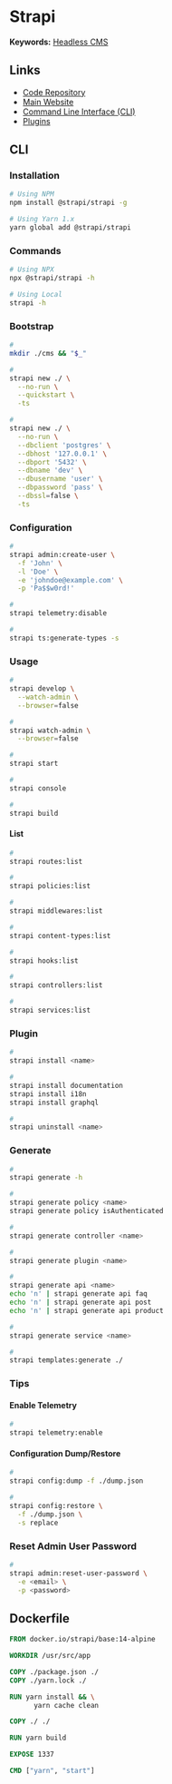 # Strapi

<!--
https://github.com/Okampus/okampus/tree/dev/apps/strapi

Port 1337
-->

**Keywords:** [Headless CMS](/headless-cms.md)

## Links

- [Code Repository](https://github.com/strapi/strapi)
- [Main Website](https://strapi.io/)
- [Command Line Interface (CLI)](https://docs.strapi.io/developer-docs/latest/developer-resources/cli/CLI.html)
- [Plugins](https://docs.strapi.io/developer-docs/latest/plugins/plugins-intro.html)

## CLI

### Installation

```sh
# Using NPM
npm install @strapi/strapi -g

# Using Yarn 1.x
yarn global add @strapi/strapi
```

### Commands

```sh
# Using NPX
npx @strapi/strapi -h

# Using Local
strapi -h
```

### Bootstrap

```sh
#
mkdir ./cms && "$_"

#
strapi new ./ \
  --no-run \
  --quickstart \
  -ts

#
strapi new ./ \
  --no-run \
  --dbclient 'postgres' \
  --dbhost '127.0.0.1' \
  --dbport '5432' \
  --dbname 'dev' \
  --dbusername 'user' \
  --dbpassword 'pass' \
  --dbssl=false \
  -ts
```

### Configuration

```sh
#
strapi admin:create-user \
  -f 'John' \
  -l 'Doe' \
  -e 'johndoe@example.com' \
  -p 'Pa$$w0rd!'

#
strapi telemetry:disable

#
strapi ts:generate-types -s
```

<!--
./config/plugins.ts

https://github.com/artu43/mono-ecommerce/tree/master/apps/api/config
-->

### Usage

```sh
#
strapi develop \
  --watch-admin \
  --browser=false

#
strapi watch-admin \
  --browser=false

#
strapi start

#
strapi console

#
strapi build
```

#### List

```sh
#
strapi routes:list

#
strapi policies:list

#
strapi middlewares:list

#
strapi content-types:list

#
strapi hooks:list

#
strapi controllers:list

#
strapi services:list
```

### Plugin

```sh
#
strapi install <name>

#
strapi install documentation
strapi install i18n
strapi install graphql

#
strapi uninstall <name>
```

### Generate

```sh
#
strapi generate -h

#
strapi generate policy <name>
strapi generate policy isAuthenticated

#
strapi generate controller <name>

#
strapi generate plugin <name>

#
strapi generate api <name>
echo 'n' | strapi generate api faq
echo 'n' | strapi generate api post
echo 'n' | strapi generate api product

#
strapi generate service <name>

#
strapi templates:generate ./
```

### Tips

#### Enable Telemetry

```sh
#
strapi telemetry:enable
```

#### Configuration Dump/Restore

```sh
#
strapi config:dump -f ./dump.json

#
strapi config:restore \
  -f ./dump.json \
  -s replace
```

### Reset Admin User Password

```sh
#
strapi admin:reset-user-password \
  -e <email> \
  -p <password>
```

## Dockerfile

```Dockerfile
FROM docker.io/strapi/base:14-alpine

WORKDIR /usr/src/app

COPY ./package.json ./
COPY ./yarn.lock ./

RUN yarn install && \
      yarn cache clean

COPY ./ ./

RUN yarn build

EXPOSE 1337

CMD ["yarn", "start"]
```
